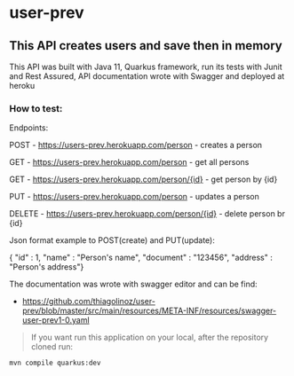 # user-prev

## This API creates users and save then in memory

This API was built with Java 11, Quarkus framework, run its tests with Junit and Rest Assured, API documentation wrote with Swagger and deployed at heroku

### How to test:

Endpoints:

POST   - https://users-prev.herokuapp.com/person - creates a person

GET    - https://users-prev.herokuapp.com/person - get all persons

GET    - https://users-prev.herokuapp.com/person/{id} - get person by {id}

PUT    - https://users-prev.herokuapp.com/person - updates a person

DELETE - https://users-prev.herokuapp.com/person/{id} - delete person br {id}

Json format example to POST(create) and PUT(update): 

{ "id" : 1, "name" : "Person's name", "document" : "123456", "address" : "Person's address"} 

The documentation was wrote with swagger editor and can be find:

 - https://github.com/thiagolinoz/user-prev/blob/master/src/main/resources/META-INF/resources/swagger-user-prev1-0.yaml

> If you want run this application on your local, after the repository cloned run:

`mvn compile quarkus:dev`

